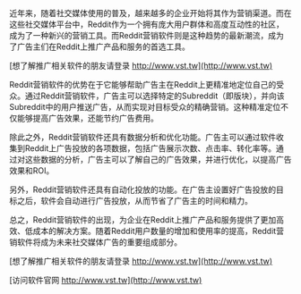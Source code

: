 近年来，随着社交媒体使用的普及，越来越多的企业开始将其作为营销渠道。而在这些社交媒体平台中，Reddit作为一个拥有庞大用户群体和高度互动性的社区，成为了一种新兴的营销工具。而Reddit营销软件则是这种趋势的最新潮流，成为了广告主们在Reddit上推广产品和服务的首选工具。

[想了解推广相关软件的朋友请登录 http://www.vst.tw](http://www.vst.tw)

Reddit营销软件的优势在于它能够帮助广告主在Reddit上更精准地定位自己的受众。通过Reddit营销软件，广告主可以选择特定的Subreddit（即版块），并向该Subreddit中的用户推送广告，从而实现对目标受众的精确营销。这种精准定位不仅能够提高广告效果，还能节约广告费用。

除此之外，Reddit营销软件还具有数据分析和优化功能。广告主可以通过软件收集到Reddit上广告投放的各项数据，包括广告展示次数、点击率、转化率等。通过对这些数据的分析，广告主可以了解自己的广告效果，并进行优化，以提高广告效果和ROI。

另外，Reddit营销软件还具有自动化投放的功能。在广告主设置好广告投放的目标之后，软件会自动进行广告投放，从而节省了广告主的时间和精力。

总之，Reddit营销软件的出现，为企业在Reddit上推广产品和服务提供了更加高效、低成本的解决方案。随着Reddit用户数量的增加和使用率的提高，Reddit营销软件将成为未来社交媒体广告的重要组成部分。

[想了解推广相关软件的朋友请登录 http://www.vst.tw](http://www.vst.tw)


[访问软件官网 http://www.vst.tw](http://www.vst.tw)
